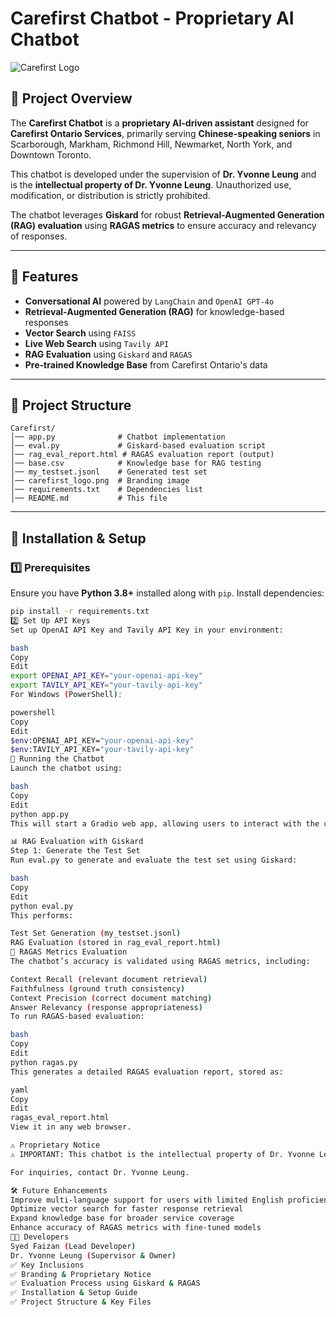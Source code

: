 # Carefirst Chatbot - Proprietary AI Chatbot

![Carefirst Logo](carefirst_logo.png)

## 📌 Project Overview

The **Carefirst Chatbot** is a **proprietary AI-driven assistant** designed for **Carefirst Ontario Services**, primarily serving **Chinese-speaking seniors** in Scarborough, Markham, Richmond Hill, Newmarket, North York, and Downtown Toronto.

This chatbot is developed under the supervision of **Dr. Yvonne Leung** and is the **intellectual property of Dr. Yvonne Leung**. Unauthorized use, modification, or distribution is strictly prohibited.

The chatbot leverages **Giskard** for robust **Retrieval-Augmented Generation (RAG) evaluation** using **RAGAS metrics** to ensure accuracy and relevancy of responses.

---

## 🚀 Features

- **Conversational AI** powered by `LangChain` and `OpenAI GPT-4o`
- **Retrieval-Augmented Generation (RAG)** for knowledge-based responses
- **Vector Search** using `FAISS`
- **Live Web Search** using `Tavily API`
- **RAG Evaluation** using `Giskard` and `RAGAS`
- **Pre-trained Knowledge Base** from Carefirst Ontario's data

---

## 📂 Project Structure

```
Carefirst/
│── app.py              # Chatbot implementation
│── eval.py             # Giskard-based evaluation script
│── rag_eval_report.html # RAGAS evaluation report (output)
│── base.csv            # Knowledge base for RAG testing
│── my_testset.jsonl    # Generated test set
│── carefirst_logo.png  # Branding image
│── requirements.txt    # Dependencies list
│── README.md           # This file
```
---

## 🔧 Installation & Setup

### 1️⃣ Prerequisites

Ensure you have **Python 3.8+** installed along with `pip`. Install dependencies:

```bash
pip install -r requirements.txt
2️⃣ Set Up API Keys
Set up OpenAI API Key and Tavily API Key in your environment:

bash
Copy
Edit
export OPENAI_API_KEY="your-openai-api-key"
export TAVILY_API_KEY="your-tavily-api-key"
For Windows (PowerShell):

powershell
Copy
Edit
$env:OPENAI_API_KEY="your-openai-api-key"
$env:TAVILY_API_KEY="your-tavily-api-key"
🎯 Running the Chatbot
Launch the chatbot using:

bash
Copy
Edit
python app.py
This will start a Gradio web app, allowing users to interact with the chatbot.

📊 RAG Evaluation with Giskard
Step 1: Generate the Test Set
Run eval.py to generate and evaluate the test set using Giskard:

bash
Copy
Edit
python eval.py
This performs:

Test Set Generation (my_testset.jsonl)
RAG Evaluation (stored in rag_eval_report.html)
🧪 RAGAS Metrics Evaluation
The chatbot’s accuracy is validated using RAGAS metrics, including:

Context Recall (relevant document retrieval)
Faithfulness (ground truth consistency)
Context Precision (correct document matching)
Answer Relevancy (response appropriateness)
To run RAGAS-based evaluation:

bash
Copy
Edit
python ragas.py
This generates a detailed RAGAS evaluation report, stored as:

yaml
Copy
Edit
ragas_eval_report.html
View it in any web browser.

⚠️ Proprietary Notice
⚠️ IMPORTANT: This chatbot is the intellectual property of Dr. Yvonne Leung. Unauthorized reproduction, distribution, or modification is strictly prohibited.

For inquiries, contact Dr. Yvonne Leung.

🛠️ Future Enhancements
Improve multi-language support for users with limited English proficiency
Optimize vector search for faster response retrieval
Expand knowledge base for broader service coverage
Enhance accuracy of RAGAS metrics with fine-tuned models
👨‍💻 Developers
Syed Faizan (Lead Developer)
Dr. Yvonne Leung (Supervisor & Owner)
✅ Key Inclusions
✅ Branding & Proprietary Notice
✅ Evaluation Process using Giskard & RAGAS
✅ Installation & Setup Guide
✅ Project Structure & Key Files


